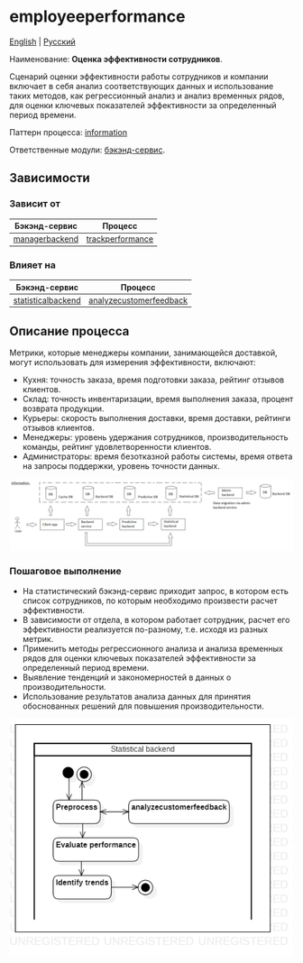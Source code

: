 # employeeperformance

[English](employeeperformance.md) | [Русский](employeeperformance.ru.md)

Наименование: **Оценка эффективности сотрудников**.

Сценарий оценки эффективности работы сотрудников и компании включает в себя анализ соответствующих данных и использование таких методов, как регрессионный анализ и анализ временных рядов, для оценки ключевых показателей эффективности за определенный период времени.

Паттерн процесса: [information](../../processpatterns/information.md)

Ответственные модули: [бэкэнд-сервис](../../backend/statisticalbackend.md).

## Зависимости

### Зависит от

| Бэкэнд-сервис | Процесс |
| --- | ---- |
| [managerbackend](../../backend/managerbackend.ru.md) | [trackperformance](../manager/trackperformance.ru.md) |

### Влияет на

| Бэкэнд-сервис | Процесс |
| --- | ---- |
| [statisticalbackend](../../backend/statisticalbackend.ru.md) | [analyzecustomerfeedback](../statisticalbackend/analyzecustomerfeedback.ru.md) |

## Описание процесса

Метрики, которые менеджеры компании, занимающейся доставкой, могут использовать для измерения эффективности, включают:
- Кухня: точность заказа, время подготовки заказа, рейтинг отзывов клиентов.
- Склад: точность инвентаризации, время выполнения заказа, процент возврата продукции.
- Курьеры: скорость выполнения доставки, время доставки, рейтинги отзывов клиентов.
- Менеджеры: уровень удержания сотрудников, производительность команды, рейтинг удовлетворенности клиентов.
- Администраторы: время безотказной работы системы, время ответа на запросы поддержки, уровень точности данных.

![information_overall](../../img/processpatterns/information_overall.png)

### Пошаговое выполнение

- На статистический бэкэнд-сервис приходит запрос, в котором есть список сотрудников, по которым необходимо произвести расчет эффективности.
- В зависимости от отдела, в котором работает сотрудник, расчет его эффективности реализуется по-разному, т.е. исходя из разных метрик.
- Применить методы регрессионного анализа и анализа временных рядов для оценки ключевых показателей эффективности за определенный период времени.
- Выявление тенденций и закономерностей в данных о производительности.
- Использование результатов анализа данных для принятия обоснованных решений для повышения производительности.

![statisticalbackend.employeeperformance](../../img/activitydiagrams/statisticalbackend.employeeperformance.png)
